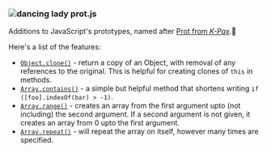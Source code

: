 ### ![dancing lady](http://i.imgur.com/xhBo7N0.gif) prot.js

Additions to JavaScript's prototypes,
named after [Prot from *K-Pax*](https://en.wikipedia.org/wiki/K-PAX).💫

Here's a list of the features:

* [`Object.clone()`](https://github.com/joshhartigan/prot.js/blob/master/prot.js#l5,l13) - return a copy of an Object, with removal of any references to the original. This is helpful for creating clones of `this` in methods.
* [`Array.contains()`](https://github.com/joshhartigan/prot.js/blob/master/prot.js#l16,l18) - a simple but helpful method that shortens writing `if ([foo].indexOf(bar) > -1)`.
* [`Array.range()`](https://github.com/joshhartigan/prot.js/blob/master/prot.js#l20,l41) - creates an array from the first argument upto (not including) the second argument. If a second argument is not given, it creates an array from 0 upto the first argument.
* [`Array.repeat()`](https://github.com/joshhartigan/prot.js/blob/master/prot.js#l43,l49) - will repeat the array on itself, however many times are specified.
